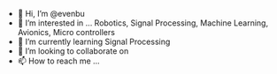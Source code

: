 - 👋 Hi, I’m @evenbu
- 👀 I’m interested in ... Robotics, Signal Processing, Machine Learning, Avionics, Micro controllers
- 🌱 I’m currently learning Signal Processing
- 💞️ I’m looking to collaborate on 
- 📫 How to reach me ...
